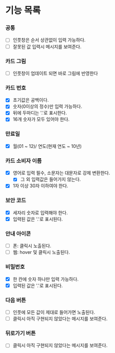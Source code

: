 # 기능 목록

### 공통

- [ ] 인풋창은 순서 상관없이 입력 가능하다.
- [ ] 잘못된 값 입력시 메시지를 보여준다.

### 카드 그림

- [ ] 인풋창이 업데이트 되면 바로 그림에 반영한다

### 카드 번호

- [x] 초기값은 공백이다.
- [x] 숫자(0이상의 정수)만 입력 가능하다.
- [x] 뒤에 두마디는 '.'로 표시한다.
- [x] 16개 숫자가 모두 있어야 한다.

### 만료일

- [x] 월(01 ~ 12)/ 연도(현재 연도 ~ 10년)

### 카드 소비자 이름

- [x] 영어로 입력 필수, 소문자는 대문자로 강제 변환한다.
  - [x] 그 외 입력값은 들어가지 않는다.
- [x] 1자 이상 30자 이하여야 한다.

### 보안 코드

- [x] 세자리 숫자로 입력해야 한다.
- [x] 입력된 값은 '.'로 표시된다.

### 안내 아이콘

- [ ] 폰: 클릭시 노출된다.
- [ ] 웹: hover 및 클릭시 노출된다.

### 비밀번호

- [x] 한 칸에 숫자 하나만 입력 가능하다.
- [x] 입력된 값은 '.'로 표시된다.

### 다음 버튼

- [ ] 인풋에 모든 값이 제대로 들어가면 노출된다.
- [ ] 클릭시 아직 구현되지 않았다는 메시지를 보여준다.

### 뒤로가기 버튼

- [ ] 클릭시 아직 구현되지 않았다는 메시지를 보여준다.
